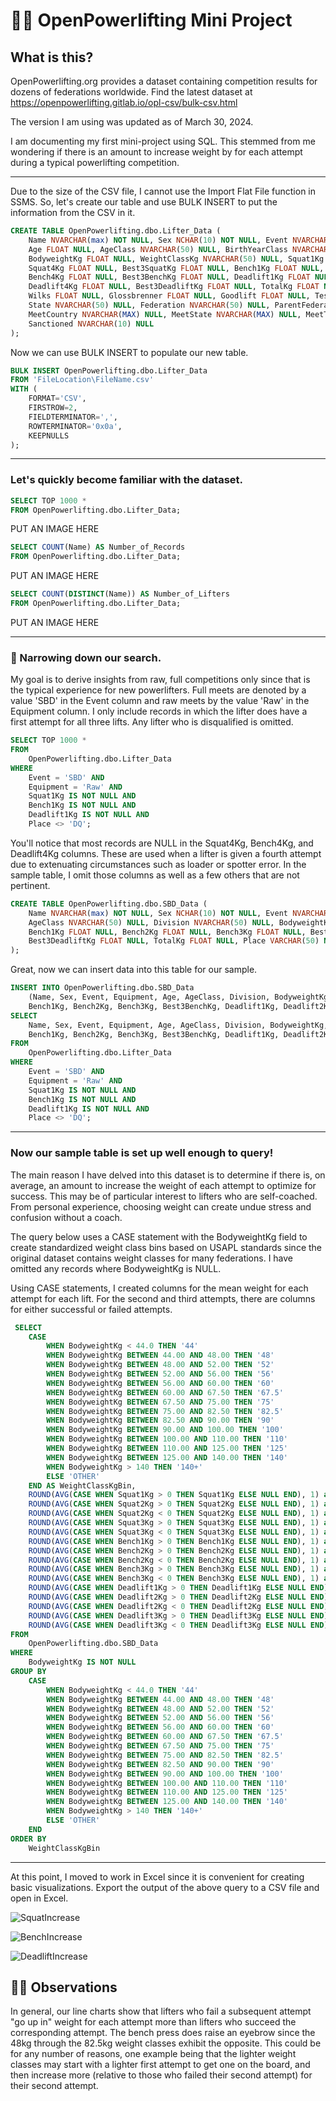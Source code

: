 # 🏋️‍♂️ OpenPowerlifting Mini Project

## What is this?

OpenPowerlifting.org provides a dataset containing competition results for dozens of federations worldwide. Find the latest dataset at https://openpowerlifting.gitlab.io/opl-csv/bulk-csv.html

The version I am using was updated as of March 30, 2024.

I am documenting my first mini-project using SQL.
This stemmed from me wondering if there is an amount to increase weight by for each attempt during a typical powerlifting competition.

***

Due to the size of the CSV file, I cannot use the Import Flat File function in SSMS. So, let's create our table and use BULK INSERT to put the information from
the CSV in it.

```sql
CREATE TABLE OpenPowerlifting.dbo.Lifter_Data (
	Name NVARCHAR(max) NOT NULL, Sex NCHAR(10) NOT NULL, Event NVARCHAR(50) NOT NULL, Equipment NVARCHAR(50) NOT NULL,
	Age FLOAT NULL, AgeClass NVARCHAR(50) NULL, BirthYearClass NVARCHAR(50) NULL, Division NVARCHAR(50) NULL,
	BodyweightKg FLOAT NULL, WeightClassKg NVARCHAR(50) NULL, Squat1Kg FLOAT NULL, Squat2Kg FLOAT NULL, Squat3Kg FLOAT NULL,
	Squat4Kg FLOAT NULL, Best3SquatKg FLOAT NULL, Bench1Kg FLOAT NULL, Bench2Kg FLOAT NULL, Bench3Kg FLOAT NULL,
	Bench4Kg FLOAT NULL, Best3BenchKg FLOAT NULL, Deadlift1Kg FLOAT NULL, Deadlift2Kg FLOAT NULL, Deadlift3Kg FLOAT NULL,
	Deadlift4Kg FLOAT NULL, Best3DeadliftKg FLOAT NULL, TotalKg FLOAT NULL, Place VARCHAR(50) NULL, Dots FLOAT NULL,
	Wilks FLOAT NULL, Glossbrenner FLOAT NULL, Goodlift FLOAT NULL, Tested VARCHAR(10) NULL, Country NVARCHAR(50) NULL,
	State NVARCHAR(50) NULL, Federation NVARCHAR(50) NULL, ParentFederation NVARCHAR(50) NULL, Date VARCHAR(10) NULL,
	MeetCountry NVARCHAR(MAX) NULL, MeetState NVARCHAR(MAX) NULL, MeetTown NVARCHAR(MAX) NULL, MeetName NVARCHAR(MAX) NULL,
	Sanctioned NVARCHAR(10) NULL
);
```

Now we can use BULK INSERT to populate our new table.

```sql
BULK INSERT OpenPowerlifting.dbo.Lifter_Data
FROM 'FileLocation\FileName.csv'
WITH (
	FORMAT='CSV',
	FIRSTROW=2,
	FIELDTERMINATOR=',',
	ROWTERMINATOR='0x0a',
	KEEPNULLS
);
```

***

### Let's quickly become familiar with the dataset.

```sql
SELECT TOP 1000 *
FROM OpenPowerlifting.dbo.Lifter_Data;
```

PUT AN IMAGE HERE

```sql
SELECT COUNT(Name) AS Number_of_Records
FROM OpenPowerlifting.dbo.Lifter_Data;
```

PUT AN IMAGE HERE

```sql
SELECT COUNT(DISTINCT(Name)) AS Number_of_Lifters
FROM OpenPowerlifting.dbo.Lifter_Data;
```

PUT AN IMAGE HERE

***

### 🔎 Narrowing down our search.


My goal is to derive insights from raw, full competitions only since that is the typical experience for new powerlifters. Full meets are denoted by
a value 'SBD' in the Event column and raw meets by the value 'Raw' in the Equipment column. I only include records in which the lifter does have
a first attempt for all three lifts. Any lifter who is disqualified is omitted.

```sql
SELECT TOP 1000 *
FROM 
	OpenPowerlifting.dbo.Lifter_Data
WHERE
	Event = 'SBD' AND
	Equipment = 'Raw' AND
	Squat1Kg IS NOT NULL AND
	Bench1Kg IS NOT NULL AND
	Deadlift1Kg IS NOT NULL AND
	Place <> 'DQ';
```

You'll notice that most records are NULL in the Squat4Kg, Bench4Kg, and Deadlift4Kg columns. These are used when a lifter is given a fourth attempt due to extenuating circumstances such as loader or spotter error.
In the sample table, I omit those columns as well as a few others that are not pertinent.

```sql
CREATE TABLE OpenPowerlifting.dbo.SBD_Data (
	Name NVARCHAR(max) NOT NULL, Sex NCHAR(10) NOT NULL, Event NVARCHAR(50) NOT NULL, Equipment NVARCHAR(50) NOT NULL, Age FLOAT NULL,
	AgeClass NVARCHAR(50) NULL, Division NVARCHAR(50) NULL, BodyweightKg FLOAT NULL, WeightClassKg NVARCHAR(50) NULL, Squat1Kg FLOAT NULL, Squat2Kg FLOAT NULL, Squat3Kg FLOAT NULL, Best3SquatKg FLOAT NULL,
	Bench1Kg FLOAT NULL, Bench2Kg FLOAT NULL, Bench3Kg FLOAT NULL, Best3BenchKg FLOAT NULL, Deadlift1Kg FLOAT NULL, Deadlift2Kg FLOAT NULL, Deadlift3Kg FLOAT NULL,
	Best3DeadliftKg FLOAT NULL, TotalKg FLOAT NULL, Place VARCHAR(50) NULL, Dots FLOAT NULL, Wilks FLOAT NULL, Date VARCHAR(10) NULL, Sanctioned NVARCHAR(10) NULL
);
```

Great, now we can insert data into this table for our sample.

```sql
INSERT INTO OpenPowerlifting.dbo.SBD_Data
	(Name, Sex, Event, Equipment, Age, AgeClass, Division, BodyweightKg, WeightClassKg, Squat1Kg, Squat2Kg, Squat3Kg, Best3SquatKg,
	Bench1Kg, Bench2Kg, Bench3Kg, Best3BenchKg, Deadlift1Kg, Deadlift2Kg, Deadlift3Kg, Best3DeadliftKg, TotalKg, Dots, Wilks, Date, Sanctioned)
SELECT
	Name, Sex, Event, Equipment, Age, AgeClass, Division, BodyweightKg, WeightClassKg, Squat1Kg, Squat2Kg, Squat3Kg, Best3SquatKg,
	Bench1Kg, Bench2Kg, Bench3Kg, Best3BenchKg, Deadlift1Kg, Deadlift2Kg, Deadlift3Kg, Best3DeadliftKg, TotalKg, Dots, Wilks, Date, Sanctioned
FROM
	OpenPowerlifting.dbo.Lifter_Data
WHERE
	Event = 'SBD' AND
	Equipment = 'Raw' AND
	Squat1Kg IS NOT NULL AND
	Bench1Kg IS NOT NULL AND
	Deadlift1Kg IS NOT NULL AND
	Place <> 'DQ';
```

***

### Now our sample table is set up well enough to query!

The main reason I have delved into this dataset is to determine if there is, on average, an amount to increase
the weight of each attempt to optimize for success. This may be of particular interest to lifters who are self-coached. 
From personal experience, choosing weight can create undue stress and confusion without a coach.

The query below uses a CASE statement with the BodyweightKg field to create standardized weight class bins based on USAPL standards
since the original dataset contains weight classes for many federations. I have omitted any records where BodyweightKg is NULL.

Using CASE statements, I created columns for the mean weight for each attempt for each lift. For the second and third attempts,
there are columns for either successful or failed attempts.

```sql
 SELECT
	CASE
		WHEN BodyweightKg < 44.0 THEN '44'
		WHEN BodyweightKg BETWEEN 44.00 AND 48.00 THEN '48'
		WHEN BodyweightKg BETWEEN 48.00 AND 52.00 THEN '52'
		WHEN BodyweightKg BETWEEN 52.00 AND 56.00 THEN '56'
		WHEN BodyweightKg BETWEEN 56.00 AND 60.00 THEN '60'
		WHEN BodyweightKg BETWEEN 60.00 AND 67.50 THEN '67.5'
		WHEN BodyweightKg BETWEEN 67.50 AND 75.00 THEN '75'
		WHEN BodyweightKg BETWEEN 75.00 AND 82.50 THEN '82.5'
		WHEN BodyweightKg BETWEEN 82.50 AND 90.00 THEN '90'
		WHEN BodyweightKg BETWEEN 90.00 AND 100.00 THEN '100'
		WHEN BodyweightKg BETWEEN 100.00 AND 110.00 THEN '110'
		WHEN BodyweightKg BETWEEN 110.00 AND 125.00 THEN '125'
		WHEN BodyweightKg BETWEEN 125.00 AND 140.00 THEN '140'
		WHEN BodyweightKg > 140 THEN '140+'
		ELSE 'OTHER'
	END AS WeightClassKgBin,
	ROUND(AVG(CASE WHEN Squat1Kg > 0 THEN Squat1Kg ELSE NULL END), 1) as Average_Squat1Kg,
	ROUND(AVG(CASE WHEN Squat2Kg > 0 THEN Squat2Kg ELSE NULL END), 1) as Average_Squat2Kg,
	ROUND(AVG(CASE WHEN Squat2Kg < 0 THEN Squat2Kg ELSE NULL END), 1) as Average_Squat2Kg_Fail,
	ROUND(AVG(CASE WHEN Squat3Kg > 0 THEN Squat3Kg ELSE NULL END), 1) as Average_Squat3Kg,
	ROUND(AVG(CASE WHEN Squat3Kg < 0 THEN Squat3Kg ELSE NULL END), 1) as Average_Squat3Kg_Fail,
	ROUND(AVG(CASE WHEN Bench1Kg > 0 THEN Bench1Kg ELSE NULL END), 1) as Average_Bench1Kg,
	ROUND(AVG(CASE WHEN Bench2Kg > 0 THEN Bench2Kg ELSE NULL END), 1) as Average_Bench2Kg,
	ROUND(AVG(CASE WHEN Bench2Kg < 0 THEN Bench2Kg ELSE NULL END), 1) as Average_Bench2Kg_Fail,
	ROUND(AVG(CASE WHEN Bench3Kg > 0 THEN Bench3Kg ELSE NULL END), 1) as Average_Bench3Kg,
	ROUND(AVG(CASE WHEN Bench3Kg < 0 THEN Bench3Kg ELSE NULL END), 1) as Average_Bench3Kg_Fail,
	ROUND(AVG(CASE WHEN Deadlift1Kg > 0 THEN Deadlift1Kg ELSE NULL END), 1) as Average_Deadlift1Kg,
	ROUND(AVG(CASE WHEN Deadlift2Kg > 0 THEN Deadlift2Kg ELSE NULL END), 1) as Average_Deadlift2Kg,
	ROUND(AVG(CASE WHEN Deadlift2Kg < 0 THEN Deadlift2Kg ELSE NULL END), 1) as Average_Deadlift2Kg_Fail,
	ROUND(AVG(CASE WHEN Deadlift3Kg > 0 THEN Deadlift3Kg ELSE NULL END), 1) as Average_Deadlift3Kg,
	ROUND(AVG(CASE WHEN Deadlift3Kg < 0 THEN Deadlift3Kg ELSE NULL END), 1) as Average_Deadlift3Kg_Fail
FROM 
	OpenPowerlifting.dbo.SBD_Data
WHERE
	BodyweightKg IS NOT NULL
GROUP BY
	CASE
		WHEN BodyweightKg < 44.0 THEN '44'
		WHEN BodyweightKg BETWEEN 44.00 AND 48.00 THEN '48'
		WHEN BodyweightKg BETWEEN 48.00 AND 52.00 THEN '52'
		WHEN BodyweightKg BETWEEN 52.00 AND 56.00 THEN '56'
		WHEN BodyweightKg BETWEEN 56.00 AND 60.00 THEN '60'
		WHEN BodyweightKg BETWEEN 60.00 AND 67.50 THEN '67.5'
		WHEN BodyweightKg BETWEEN 67.50 AND 75.00 THEN '75'
		WHEN BodyweightKg BETWEEN 75.00 AND 82.50 THEN '82.5'
		WHEN BodyweightKg BETWEEN 82.50 AND 90.00 THEN '90'
		WHEN BodyweightKg BETWEEN 90.00 AND 100.00 THEN '100'
		WHEN BodyweightKg BETWEEN 100.00 AND 110.00 THEN '110'
		WHEN BodyweightKg BETWEEN 110.00 AND 125.00 THEN '125'
		WHEN BodyweightKg BETWEEN 125.00 AND 140.00 THEN '140'
		WHEN BodyweightKg > 140 THEN '140+'
		ELSE 'OTHER'
	END
ORDER BY
	WeightClassKgBin
```
***

At this point, I moved to work in Excel since it is convenient for creating basic visualizations. Export the output of the above query to a CSV file and open in Excel.

![SquatIncrease](https://github.com/aidanlfrench/OpenPowerlifting-Project/assets/167480631/4eb462ae-7f49-43bb-a21d-6aab580444c0)

![BenchIncrease](https://github.com/aidanlfrench/OpenPowerlifting-Project/assets/167480631/fdc8fd93-0d9d-4d2e-a687-7a599cedc948)

![DeadliftIncrease](https://github.com/aidanlfrench/OpenPowerlifting-Project/assets/167480631/6d3cc2a3-887d-4d23-95f0-305f671c7870)


## 🕵️‍♂️ Observations

In general, our line charts show that lifters who fail a subsequent attempt "go up in" weight for each attempt more than lifters who succeed the corresponding attempt.
The bench press does raise an eyebrow since the 48kg through the 82.5kg weight classes exhibit the opposite. This could be for any number of reasons, one example being
that the lighter weight classes may start with a lighter first attempt to get one on the board, and then increase more (relative to those who failed their second attempt)
for their second attempt.
